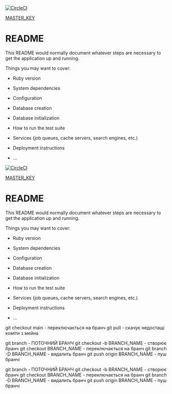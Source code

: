 [![CircleCI](https://dl.circleci.com/status-badge/img/gh/to0-young/TodoBackend/tree/main.svg?style=svg)](https://dl.circleci.com/status-badge/redirect/gh/to0-young/TodoBackend/tree/main)

[MASTER_KEY](https://docs.google.com/document/d/1erv8-hVIIoxDAzDRjGqhpGs0Ww3sf4d5YPumJWXRMVg/edit)
# README

This README would normally document whatever steps are necessary to get the
application up and running.

Things you may want to cover:

* Ruby version

* System dependencies

* Configuration

* Database creation

* Database initialization

* How to run the test suite

* Services (job queues, cache servers, search engines, etc.)

* Deployment instructions

* ...

[![CircleCI](https://dl.circleci.com/status-badge/img/gh/to0-young/TodoBackend/tree/main.svg?style=svg)](https://dl.circleci.com/status-badge/redirect/gh/to0-young/TodoBackend/tree/main)

[MASTER_KEY](https://docs.google.com/document/d/1erv8-hVIIoxDAzDRjGqhpGs0Ww3sf4d5YPumJWXRMVg/edit)
# README

This README would normally document whatever steps are necessary to get the
application up and running.

Things you may want to cover:

* Ruby version

* System dependencies

* Configuration

* Database creation

* Database initialization

* How to run the test suite

* Services (job queues, cache servers, search engines, etc.)

* Deployment instructions

* ...


git checkout main - переключається на бранч
git pull - скачує недостащі коміти з мейна

git branch - ПОТОЧНИЙ БРАНЧ
git checkout -b BRANCH_NAME - створює бранч
git checkout BRANCH_NAME - переключається на бранч
git branch -D BRANCH_NAME - видалить бранч
git push origin BRANCH_NAME - пуш бранчі

git branch - ПОТОЧНИЙ БРАНЧ
git checkout -b BRANCH_NAME - створює бранч
git checkout BRANCH_NAME - переключається на бранч
git branch -D BRANCH_NAME - видалить бранч
git push origin BRANCH_NAME - пуш бранчі